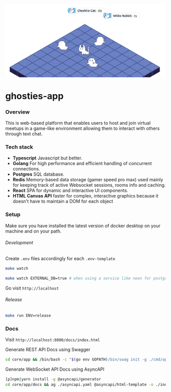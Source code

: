 ![gosty](./ui/public/cover.png)

# ghosties-app

### Overview

This is web-based platform that enables users to host and join virtual meetups in a game-like environment allowing them to interact with others through text chat.

### Tech stack

- **Typescript** Javascript but better.
- **Golang** For high performance and efficient handling of concurrent connections.
- **Postgres** SQL database.
- **Redis** Memory-based data storage (gamer speed pro max) used mainly for keeping track of active Websocket sessions, rooms info and caching.
- **React** SPA for dynamic and interactive UI components.
- **HTML Canvas API** faster for complex, interactive graphics because it doesn't have to maintain a DOM for each object

### Setup

Make sure you have installed the latest version of docker desktop on your machine and on your path.

###### Development

Create `.env` files accordingly for each `.env-template`

```sh
make watch
```

```sh
make watch EXTERNAL_DB=true # when using a service like neon for postgres
```

Go visit `http://localhost`

###### Release

```sh
make run ENV=release
```

### Docs

Visit `http://localhost:8000/docs/index.html`

Generate REST API Docs using Swagger

```sh
cd core/app && /bin/bash -c "$(go env GOPATH)/bin/swag init -g ./cmd/api/main.go -o docs/"
```

Generate WebSocket API Docs using AsyncAPI

```sh
[p]npm|yarn install -g @asyncapi/generator
cd core/app/docs && ag ./asyncapi.yaml @asyncapi/html-template -o ./index.html
```
